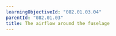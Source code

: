 ```yaml
---
learningObjectiveId: "082.01.03.04"
parentId: "082.01.03"
title: The airflow around the fuselage
---
```

